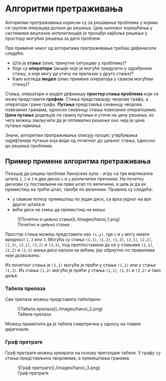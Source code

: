 # Алгоритми претраживања

Алгоритми претраживања корисни су за решавање проблема у којима се групом
операција долази до решења. Циљ њиховог коришћења у системима вештачке
интелигенције је пронађи најбоље решење у простору могућих решења за дати
проблем.

Пре примене неког од алгоритама претраживања требаш дефинисати следеће:

* Шта је **стање** (опис тренутне ситуације у проблему)?
* Који су **оператори** (акције које је могуће предузети у одређеном стању, а
које могу да утичу на прелазак у друго стање)?
* Како изгледа **модел** (опис примене оператора у сваком могућем стању)?

Стања, оператори и модел дефинишу **простор стања проблема** који се може
представити **графом**. Стања представљају чворове графа, а оператори гране
графа. **Путања** представља секвенцу чворова повезаних гранама, односно
секвенцу стања повезаних операторима. **Цена путање** додељује се свакој путањи
и утиче на цену решења, из чега можеш закључити да је оптимално решење оно чија
је цена путање најмања.

Значи, алгоритми претраживања описују процес утврђивања најјефтиније путање
која води од почетног до циљног стања, односно до решења проблема.

## Пример примене алгоритма претраживања

Покушај да решиш проблем Ханојских кула - игру са три вертикална штапа `1`, `2`
и `3` и два диска `x` и `y` различитих пречника. На почетку дискови су
постављени на први штап по величини, а циљ је да их преместиш на трећи штап,
такође по величини. Правила су следећа:

* у сваком потезу премешташ по један диск, са врха једног на врх другог штапа и
* већи диск не смеш да преместиш на мањи.

<figure markdown="span">
  ![Почетно и циљно стање](./images/hanoi_1.png)
  <figcaption>Почетно и циљно стање</figcaption>
</figure>

Простор стања можеш представити као `(x,y)`, где `x` и `y` могу имати вредност
`1`, `2` или `3`. Могућа су стања `(1,1)`, `(1,2)`, `(1,3)`, `(2,1)`, `(2,2)`,
`(2,3)`, `(3,1)`, `(3,2)` и `(3,3)`, под претпоставком да се у стањима `(1,1)`,
`(2,2)` и `(3,3)` мањи диск налази на већем, јер обрнутно по правилима није
дозвољено.

Из почетног стања је `(1,1)` могуће је прећи у стање `(1,2)` или у стање
`(1,3)`. Из стања `(1,2)` могуће је прећи у стања `(1,1)`, `(1,3)` и `(3,2)`
и тако даље.

### Табела прелаза

Све прелазе можеш представити табеларно:

<figure markdown="span">
  ![Табела прелаза](./images/hanoi_2.png)
  <figcaption>Табела прелаза</figcaption>
</figure>

Можеш приметити да је табела симетрична у односу на главне дијагонале.

### Граф претраге

Граф претраге можеш креирати на основу претходне табеле. У графу су стања
представљена чворовима, а премештања гранама.

<figure markdown="span">
  ![Граф претраге](./images/hanoi_3.png)
  <figcaption>Граф претраге</figcaption>
</figure>
